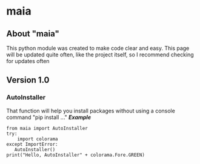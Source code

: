 maia
======================
## About "maia"
This python module was created to make code clear and easy.
This page will be updated quite often, like the project itself, so I recommend checking for updates often

## Version 1.0
### AutoInstaller
That function will help you install packages without using a console command "pip install ..."
***Example***

    from maia import AutoInstaller
    try:
        import colorama
    except ImportError:
       AutoInstaller()
    print("Hello, AutoInstaller" + colorama.Fore.GREEN)